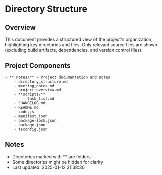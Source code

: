 # Directory Structure

## Overview
This document provides a structured view of the project's organization, highlighting key directories and files.
Only relevant source files are shown (excluding build artifacts, dependencies, and version control files).

## Project Components

```
- **.notes/** - Project documentation and notes
    - directory_structure.md
    - meeting_notes.md
    - project_overview.md
    - **scripts/**
        - task_list.md
    - CHANGELOG.md
    - README.md
    - code.js
    - manifest.json
    - package-lock.json
    - package.json
    - tsconfig.json
```

## Notes
- Directories marked with ** are folders
- Some directories might be hidden for clarity
- Last updated: 2025-01-12 21:38:30
